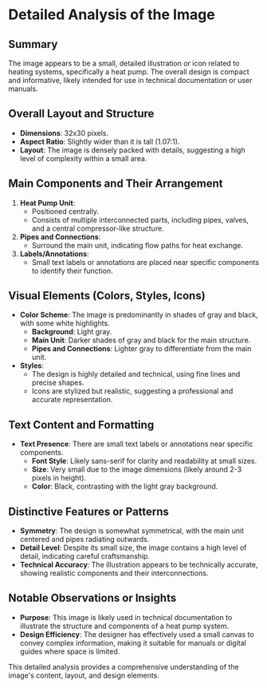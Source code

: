 # Detailed Analysis of the Image

## Summary
The image appears to be a small, detailed illustration or icon related to heating systems, specifically a heat pump. The overall design is compact and informative, likely intended for use in technical documentation or user manuals.

## Overall Layout and Structure
- **Dimensions**: 32x30 pixels.
- **Aspect Ratio**: Slightly wider than it is tall (1.07:1).
- **Layout**: The image is densely packed with details, suggesting a high level of complexity within a small area.

## Main Components and Their Arrangement
1. **Heat Pump Unit**:
   - Positioned centrally.
   - Consists of multiple interconnected parts, including pipes, valves, and a central compressor-like structure.
2. **Pipes and Connections**:
   - Surround the main unit, indicating flow paths for heat exchange.
3. **Labels/Annotations**:
   - Small text labels or annotations are placed near specific components to identify their function.

## Visual Elements (Colors, Styles, Icons)
- **Color Scheme**: The image is predominantly in shades of gray and black, with some white highlights.
  - **Background**: Light gray.
  - **Main Unit**: Darker shades of gray and black for the main structure.
  - **Pipes and Connections**: Lighter gray to differentiate from the main unit.
- **Styles**:
  - The design is highly detailed and technical, using fine lines and precise shapes.
  - Icons are stylized but realistic, suggesting a professional and accurate representation.

## Text Content and Formatting
- **Text Presence**: There are small text labels or annotations near specific components.
  - **Font Style**: Likely sans-serif for clarity and readability at small sizes.
  - **Size**: Very small due to the image dimensions (likely around 2-3 pixels in height).
  - **Color**: Black, contrasting with the light gray background.

## Distinctive Features or Patterns
- **Symmetry**: The design is somewhat symmetrical, with the main unit centered and pipes radiating outwards.
- **Detail Level**: Despite its small size, the image contains a high level of detail, indicating careful craftsmanship.
- **Technical Accuracy**: The illustration appears to be technically accurate, showing realistic components and their interconnections.

## Notable Observations or Insights
- **Purpose**: This image is likely used in technical documentation to illustrate the structure and components of a heat pump system.
- **Design Efficiency**: The designer has effectively used a small canvas to convey complex information, making it suitable for manuals or digital guides where space is limited.

This detailed analysis provides a comprehensive understanding of the image's content, layout, and design elements.